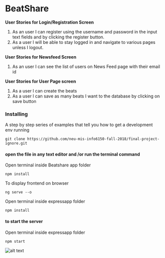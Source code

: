 # <b>BeatShare</b>

<b>User Stories for Login/Registration Screen</b>
<ol>
<li>As an user I can register using the username and password in the input text fields and by clicking the register button.</li>
 <li>As a user I will be able to stay logged in and navigate to various pages unless I logout.</li>
</ol>
    
<b>User Stories for Newsfeed Screen</b>
<ol>
<li>As an user I can see the list of users on News Feed page with their email id</li>
</ol>

<b>User Stories for User Page screen</b>
<ol>
<li>As a user I can create the beats</li>
<li>As a user I can save as many beats I want to the database by clicking on save button</li>
</ol>    

### Installing

A step by step series of examples that tell you how to get a development env running


```
git clone https://github.com/neu-mis-info6150-fall-2018/final-project-ignore.git
```

#### open the file in any text editor and /or run the terminal command
Open terminal inside Beatshare app folder
```
npm install

```

To display frontend on browser
```
ng serve --o

```
Open terminal inside expressapp folder
```
npm install

```

#### to start the server
Open terminal inside expressapp folder
```
npm start

```


![alt text](https://github.com/neu-mis-info6150-fall-2018/final-project-ignore/blob/master/BeatShare.svg)
